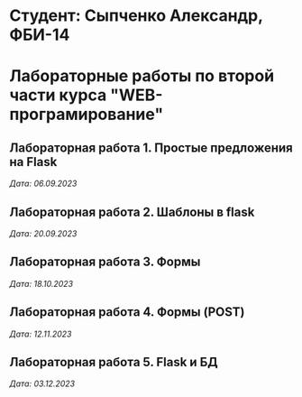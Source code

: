 # Студент: Сыпченко Александр, ФБИ-14

# Лабораторные работы по второй части курса "WEB-програмирование"

## Лабораторная работа 1. Простые предложения на Flask

*Дата: 06.09.2023*

## Лабораторная работа 2. Шаблоны в flask

*Дата: 20.09.2023*

## Лабораторная работа 3. Формы

*Дата: 18.10.2023*

## Лабораторная работа 4. Формы (POST)

*Дата: 12.11.2023*

## Лабораторная работа 5. Flask и БД

*Дата: 03.12.2023*